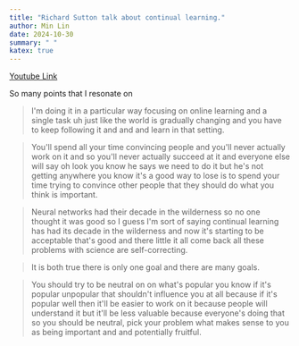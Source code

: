 ```yaml
---
title: "Richard Sutton talk about continual learning."
author: Min Lin
date: 2024-10-30
summary: " "
katex: true
---
```


[Youtube Link](https://youtu.be/NvfK1TkXmOQ?si=ZfDkxgHvReGp-YFa)


So many points that I resonate on


> I'm doing it in a particular way focusing on online learning and a single task uh just like the world is gradually changing and you have to keep following it and and and learn in that setting.


> You'll spend all your time convincing people and you'll never actually work on it and so you'll never actually succeed at it and everyone else will say oh look you know he says we need to do it but he's not getting anywhere you know it's a good way to lose is to spend your time trying to convince other people that they should do what you think is important.


> Neural networks had their decade in the wilderness so no one thought it was good so I guess I'm sort of saying continual learning has had its decade in the wilderness and now it's starting to be acceptable that's good and there little it all come back all these problems with science are self-correcting.


> It is both true there is only one goal and there are many goals.


> You should try to be neutral on on what's popular you know if it's popular unpopular that shouldn't influence you at all because if it's popular well then it'll be easier to work on it because people will understand it but it'll be less valuable because everyone's doing that so you should be neutral, pick your problem what makes sense to you as being important and and potentially fruitful.
